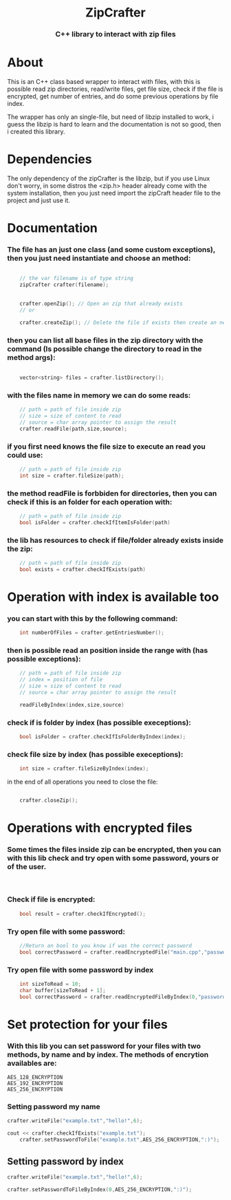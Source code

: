 <div align="center">
    <h1>ZipCrafter</h1>
    <h3>C++ library to interact with zip files</h3>
</div>

# About
This is an C++ class based wrapper to interact with files, with this is possible read zip directories, read/write files, get file size, check if the file is encrypted, get number of entries, and do some previous operations by file index.

The wrapper has only an single-file, but need of libzip installed to work, i guess the libzip is hard to learn and the documentation is not so good, then i created this library.

# Dependencies

The only dependency of the zipCrafter is the libzip, but if you use Linux don't worry, in some distros the <zip.h> header already come with the system installation, then you just need import the zipCraft header file to the project and just use it.
# Documentation
### The file has an just one class (and some custom exceptions), then you just need instantiate and choose an method:
```C++

    // the var filename is of type string
    zipCrafter crafter(filename);

    
    crafter.openZip(); // Open an zip that already exists
    // or

    crafter.createZip(); // Delete the file if exists then create an new file

```
### then you can list all base files in the zip directory with the command (Is possible change the directory to read in the method args):
```C++

    vector<string> files = crafter.listDirectory();

```
### with the files name in memory we can do some reads:
```C++
    // path = path of file inside zip
    // size = size of content to read
    // source = char array pointer to assign the result
    crafter.readFile(path,size,source);
```
### if you first need knows the file size to execute an read you could use:
```C++
    // path = path of file inside zip
    int size = crafter.fileSize(path);
```
### the method readFile is forbbiden for directories, then you can check if this is an folder for each operation with:
```C++
    // path = path of file inside zip
    bool isFolder = crafter.checkIfItemIsFolder(path)
```
### the lib has resources to check if file/folder already exists inside the zip:
```C++
    // path = path of file inside zip
    bool exists = crafter.checkIfExists(path)
```

# Operation with index is available too

### you can start with this by the following command:
```C++
    int numberOfFiles = crafter.getEntriesNumber();
```
### then is possible read an position inside the range with (has possible exceptions):
```C++
    // path = path of file inside zip
    // index = position of file
    // size = size of content to read
    // source = char array pointer to assign the result

    readFileByIndex(index,size,source)
```
### check if is folder by index (has possible execeptions):
```C++
    bool isFolder = crafter.checkIfIsFolderByIndex(index);
```
### check file size by index (has possible execeptions):
```C++
    int size = crafter.fileSizeByIndex(index);
```
in the end of all operations you need to close the file:
```C++

    crafter.closeZip();

```
# Operations with encrypted files
### Some times the files inside zip can be encrypted, then you can with this lib check and try open with some password, yours or of the user.

<br/>

### Check if file is encrypted:
```C++
    bool result = crafter.checkIfEncrypted();
```
### Try open file with some password:
```C++
    //Return an bool to you know if was the correct password
    bool correctPassword = crafter.readEncryptedFile("main.cpp","password",sizeToRead,buffer);
```
### Try open file with some password by index
```C++
    int sizeToRead = 10;
    char buffer[sizeToRead + 1];
    bool correctPassword = crafter.readEncryptedFileByIndex(0,"password",sizeToRead,buffer);
```
# Set protection for your files
### With this lib you can set password for your files with two methods, by name and by index. The methods of encrytion availables are: 
    AES_128_ENCRYPTION 
    AES_192_ENCRYPTION 
    AES_256_ENCRYPTION

### Setting password my name
```C++
crafter.writeFile("example.txt","hello!",6);

cout << crafter.checkIfExists("example.txt");
    crafter.setPasswordToFile("example.txt",AES_256_ENCRYPTION,":)");
```

## Setting password by index
```C++
crafter.writeFile("example.txt","hello!",6);

crafter.setPasswordToFileByIndex(0,AES_256_ENCRYPTION,":)");
```

